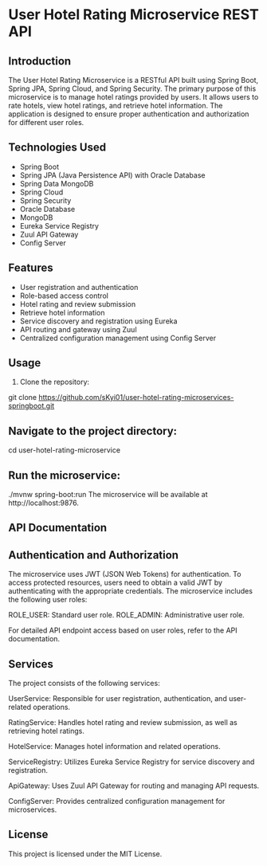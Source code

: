 # User Hotel Rating Microservice REST API

## Introduction

The User Hotel Rating Microservice is a RESTful API built using Spring Boot, Spring JPA, Spring Cloud, and Spring Security. The primary purpose of this microservice is to manage hotel ratings provided by users. It allows users to rate hotels, view hotel ratings, and retrieve hotel information. The application is designed to ensure proper authentication and authorization for different user roles.

## Technologies Used

- Spring Boot
- Spring JPA (Java Persistence API) with Oracle Database
- Spring Data MongoDB
- Spring Cloud
- Spring Security
- Oracle Database
- MongoDB
- Eureka Service Registry
- Zuul API Gateway
- Config Server

## Features

- User registration and authentication
- Role-based access control
- Hotel rating and review submission
- Retrieve hotel information
- Service discovery and registration using Eureka
- API routing and gateway using Zuul
- Centralized configuration management using Config Server

## Usage

1. Clone the repository:

git clone https://github.com/sKyi01/user-hotel-rating-microservices-springboot.git

## Navigate to the project directory:
cd user-hotel-rating-microservice

## Run the microservice:
./mvnw spring-boot:run
The microservice will be available at http://localhost:9876.

## API Documentation

## Authentication and Authorization
The microservice uses JWT (JSON Web Tokens) for authentication. To access protected resources, users need to obtain a valid JWT by authenticating with the appropriate credentials. The microservice includes the following user roles:

ROLE_USER: Standard user role.
ROLE_ADMIN: Administrative user role.

For detailed API endpoint access based on user roles, refer to the API documentation.

## Services
The project consists of the following services:

UserService: Responsible for user registration, authentication, and user-related operations.

RatingService: Handles hotel rating and review submission, as well as retrieving hotel ratings.

HotelService: Manages hotel information and related operations.

ServiceRegistry: Utilizes Eureka Service Registry for service discovery and registration.

ApiGateway: Uses Zuul API Gateway for routing and managing API requests.

ConfigServer: Provides centralized configuration management for microservices.


## License
This project is licensed under the MIT License.




